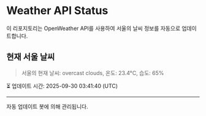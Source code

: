 
# Weather API Status

이 리포지토리는 OpenWeather API를 사용하여 서울의 날씨 정보를 자동으로 업데이트합니다.

## 현재 서울 날씨
> 서울의 현재 날씨: overcast clouds, 온도: 23.4°C, 습도: 65%

⏳ 업데이트 시간: 2025-09-30 03:41:40 (UTC)

---
자동 업데이트 봇에 의해 관리됩니다.
